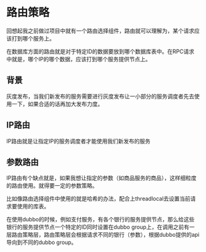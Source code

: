# 路由策略

回想起我之前做过项目中就有一个路由选择组件，路由就可以理解为，某个请求应该打到哪个服务上。

在数据库方面的路由就是对于特定ID的数据要放到哪个数据库表中。在RPC请求中就是，哪个IP的哪个数据，应该打到哪个服务提供节点上。

## 背景
灰度发布，当我们新发布的服务需要进行灰度发布让一小部分的服务调度者先去使用一下，如果合适的话再加大发布力度。

## IP路由
IP路由就是让指定IP的服务调度者才能使用我们新发布的服务
## 参数路由
IP路由有个缺点就是，如果我想让指定的参数（如商品服务的商品），这样细粒度的路由使用。就得要一定的参数策略。

比如像路由选择组件中使用的就是哈希的办法，配合上threadlocal去设置当前请求要使用的库表。

在使用dubbo的时候，例如支付服务，有各个银行的服务提供节点，那么给这些银行的服务提供节点一个特定的ID同时设置在dubbo group上，在调用之前有一层路由策略层，路由策略层会根据请求不同的银行（参数），根据dubbo提供的api导向到不同的dubbo group。